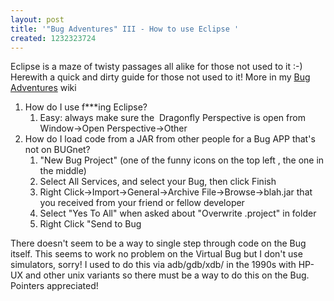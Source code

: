 ```yaml
---
layout: post
title: '"Bug Adventures" III - How to use Eclipse '
created: 1232323724
---
```

<p>
Eclipse is a maze of twisty passages all alike for those not used to it :-) Herewith a quick and dirty guide for those not used to it! More in my <a href="http://sites.google.com/site/bugadventures/Home">Bug Adventures</a> wiki
</p>
<ol>
	<li>How do I use f***ing Eclipse?
	<ol>
		<li>Easy: always make sure the  Dragonfly Perspective is open from Window-&gt;Open Perspective-&gt;Other</li>
	</ol>
	</li>
	<li>How do I load code from a JAR from other people for a Bug APP that's not on BUGnet?
	<ol>
		<li>&quot;New Bug Project&quot; (one of the funny icons on the top left , the one in the middle)</li>
		<li>Select All Services, and select your Bug, then click Finish</li>
		<li>Right Click-&gt;Import-&gt;General-&gt;Archive File-&gt;Browse-&gt;blah.jar that you received from your friend or fellow developer</li>
		<li>Select &quot;Yes To All&quot; when asked about &quot;Overwrite .project&quot; in folder</li>
		<li>Right Click &quot;Send to Bug</li>
	</ol>
	</li>
</ol>
There doesn't seem to be a way to single step through code on the Bug itself. This seems to work no problem on the Virtual Bug but I don't use simulators, sorry! I used to do this via adb/gdb/xdb/ in the 1990s with HP-UX and other unix variants so there must be a way to do this on the Bug. Pointers appreciated!<br />
<p>
&nbsp;
</p>
